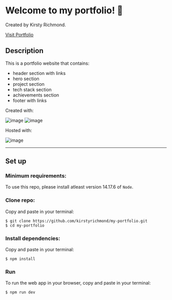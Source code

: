 # Welcome to my portfolio! :wave:

Created by Kirsty Richmond.

[Visit Portfolio](https://kirsty-richmond.netlify.app)

## Description

This is a portfolio website that contains:

- header section with links
- hero section
- project section
- tech stack section
- achievements section
- footer with links

Created with:

![image](https://img.shields.io/badge/React-20232A?style=for-the-badge&logo=react&logoColor=61DAFB)
![image](https://img.shields.io/badge/next.js-000000?style=for-the-badge&logo=nextdotjs&logoColor=white)

Hosted with:

![image](https://img.shields.io/badge/Netlify-00C7B7?style=for-the-badge&logo=netlify&logoColor=white)

<hr \>

## Set up

### Minimum requirements:

To use this repo, please install atleast version 14.17.6 of `Node`.

### Clone repo:

Copy and paste in your terminal:

```
$ git clone https://github.com/kirstyrichmond/my-portfolio.git
$ cd my-portfolio
```

### Install dependencies:

Copy and paste in your terminal:

```
$ npm install
```

### Run

To run the web app in your browser, copy and paste in your terminal:

```
$ npm run dev
```

